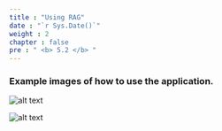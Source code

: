 ```yaml
---
title : "Using RAG"
date : "`r Sys.Date()`"
weight : 2
chapter : false
pre : " <b> 5.2 </b> "
---
```


### Example images of how to use the application.

![alt text](/images/5.backend/5.11.png)

![alt text](/images/5.backend/5.12.png)
